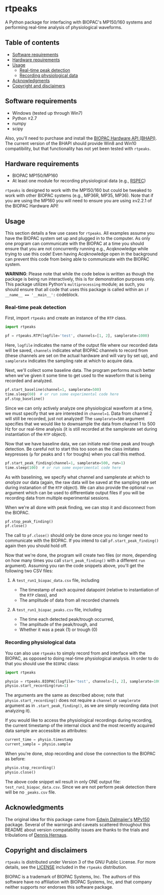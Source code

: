 # rtpeaks

A Python package for interfacing with BIOPAC's MP150/160 systems and performing real-time analysis of physiological waveforms.

## Table of contents

* [Software requirements](#software-requirements)
* [Hardware requirements](#hardware-requirements)
* [Usage](#usage)
  * [Real-time peak detection](#real-time-peak-detection)
  * [Recording physiological data](#recording-physiological-data)
* [Acknowledgments](#acknowledgments)
* [Copyright and disclaimers](#copyright-and-disclaimers)

## Software requirements

* Windows (tested up through Win7)
* Python &geq;2.7
* numpy
* scipy

Also, you'll need to purchase and install the [BIOPAC Hardware API (BHAPI)](http://www.biopac.com/product/api-biopac-hardware/).
The current version of the BHAPI should provide Win8 and Win10 compatibility, but that functionality has not yet been tested with `rtpeaks`.

## Hardware requirements

* BIOPAC MP150/MP160
* At least one module for recording physiological data (e.g., [RSPEC](http://www.biopac.com/product/bionomadix-rsp-with-ecg-amplifier/))

`rtpeaks` is designed to work with the MP150/160 but could be tweaked to work with other BIOPAC systems (e.g., MP36R, MP35, MP36).
Note that if you are using the MP160 you will need to ensure you are using &geq;v2.2.1 of the BIOPAC Hardware API!

## Usage

This section details a few use cases for `rtpeaks`.
All examples assume you have the BIOPAC system set up and plugged in to the computer.
As only one program can communicate with the BIOPAC at a time you should ensure that you are not concurrently running e.g., Acqknowledge while trying to use this code!
Even having Acqknowledge open in the background can prevent this code from being able to communicate with the BIOPAC system.

**WARNING**: Please note that while the code below is written as though the package is being run interactively, this is for demonstration purposes only.
This package utilizes Python's `multiprocessing` module; as such, you should ensure that all code that uses this package is called within an `if __name__ == '__main__':` codeblock.

### Real-time peak detection

First, import `rtpeaks` and create an instance of the `RTP` class.

```python
import rtpeaks

pf = rtpeaks.RTP(logfile='test', channels=[1, 2], samplerate=1000)
```

Here, `logfile` indicates the name of the output file where our recorded data will be saved, `channels` indicates what BIOPAC channels to record from (these channels are set on the actual hardware and will vary by set up), and `samplerate` indicates the sampling rate at which to acquire data.

Next, we'll collect some baseline data.
The program performs *much* better when we've given it some time to get used to the waveform that is being recorded and analyzed.

```python
pf.start_baseline(channel=1, samplerate=500)
time.sleep(60)  # or run some experimental code here
pf.stop_baseline()
```

Since we can only actively analyze one physiological waveform at a time, we must specify that we are interested in `channel=1`. Data from channel 2 will still be recorded, just not analyzed!
The `samplerate=500` argument specifies that we would like to downsample the data from channel 1 to 500 Hz for our real-time analysis (it is still recorded at the samplerate set during instantiation of the `RTP` object).

Now that we have baseline data, we can initiate real-time peak and trough detection.
Be careful not to start this too soon as the class imitates keypresses (`p` for peaks and `t` for troughs) when you call this method.

```python
pf.start_peak_finding(channel=1, samplerate=500, run=1)
time.sleep(100)  # or run some experimental code here
```

As with baselining, we specify what channel and samplerate at which to *analyze* our data (again, the raw data will be saved at the sampling rate set during instanation of the `RTP` object).
We can also provide the optional `run` argument which can be used to differentiate output files if you will be recording data from multiple experimental sessions.

When we're all done with peak finding, we can stop it and disconnect from the BIOPAC.

```python
pf.stop_peak_finding()
pf.close()
```

The call to `pf.close()` should only be done once you no longer need to communicate with the BIOPAC.
If you intend to call `pf.start_peak_finding()` again then you should hold off.

Now that we're done, the program will create two files (or more, depending on how many times you call `start_peak_finding()` with a different `run` argument).
Assuming you ran the code snippets above, you'll get the following two CSV files:

1. A `test_run1_biopac_data.csv` file, including
   * The timestamp of each acquired datapoint (relative to instantiation of the `RTP` class), and
   * The amplitude of data from all recorded channels

2. A `test_run1_biopac_peaks.csv` file, including
   * The time each detected peak/trough occurred,
   * The amplitude of the peak/trough, and
   * Whether it was a peak (1) or trough (0)

### Recording physiological data

You can also use `rtpeaks` to simply record from and interface with the BIOPAC, as opposed to doing real-time physiological analysis.
In order to do that you should use the `BIOPAC` class:

```python
import rtpeaks

physio = rtpeaks.BIOPAC(logfile='test', channels=[1, 2], samplerate=1000)
physio.start_recording(run=1)
```

The arguments are the same as described above; note that `physio.start_recording()` does not require a `channel` or `samplerate` argument as in `.start_peak_finding()`, as we are simply recording data (not analyzing it).

If you would like to access the physiological recordings during recording, the current timestamp of the internal clock and the most recently acquired data sample are accessible as attributes:

```python
current_time = physio.timestamp
current_sample = physio.sample
```

When you're done, stop recording and close the connection to the BIOPAC as before:

```python
physio.stop_recording()
physio.close()
```

The above code snippet wil result in only ONE output file: `test_run1_biopac_data.csv`.
Since we are not perform peak detection there will be no `_peaks.csv` file.

## Acknowledgments

The original idea for this package came from [Edwin Dalmaijer's](https://github.com/esdalmaijer) [MPy150](https://github.com/esdalmaijer/MPy150) package.
Several of the warnings and caveats scattered throughout this README about version compatability issues are thanks to the trials and tribulations of [Dennis Hernaus](https://mhens.mumc.maastrichtuniversity.nl/profile/dennis.hernaus).

## Copyright and disclaimers

`rtpeaks` is distributed under Version 3 of the GNU Public License.
For more details, see the [LICENSE](LICENSE) included in the `rtpeaks` distribution.

BIOPAC is a trademark of BIOPAC Systems, Inc.
The authors of this software have no affiliation with BIOPAC Systems, Inc, and that company neither supports nor endorses this software package.
